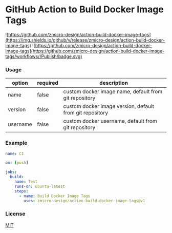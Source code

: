 # GitHub Action to Build Docker Image Tags

![https://github.com/zmicro-design/action-build-docker-image-tags](https://img.shields.io/github/v/release/zmicro-design/action-build-docker-image-tags)
![https://github.com/zmicro-design/action-build-docker-image-tags](https://github.com/zmicro-design/action-build-docker-image-tags/workflows//Publish/badge.svg)

### Usage

| option | required | description |
| ------ | -------- | ----------- |
| name | false | custom docker image name, default from git repository |
| version | false | custom docker image version, default from git repository |
| username | false | custom docker username, default from git repository |

### Example

```yml
name: CI

on: [push]

jobs:
  build:
    name: Test
    runs-on: ubuntu-latest
    steps:
      - name: Build Docker Image Tags
        uses: zmicro-design/action-build-docker-image-tags@v1
```

### License

[MIT](./LICENSE)
